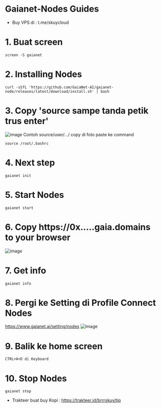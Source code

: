 # Gaianet-Nodes Guides 

- Buy VPS di : t.me/skuycloud

# 1. Buat screen
```
screen -S gaianet
```
# 2. Installing Nodes
```
curl -sSfL 'https://github.com/GaiaNet-AI/gaianet-node/releases/latest/download/install.sh' | bash
```
# 3. Copy 'source sampe tanda petik trus enter'
![image](https://github.com/user-attachments/assets/4bf8fe53-ac7a-4937-8f8d-5ba1f2cdbb61)
Contoh source/user/.../ copy di foto paste ke command
```
source /root/.bashrc
```
# 4. Next step
``` 
gaianet init
```
# 5. Start Nodes
```
gaianet start
```
# 6. Copy https://0x.....gaia.domains to your browser
![image](https://github.com/user-attachments/assets/36912546-3be0-4256-9c5f-5234ab723ed4)
# 7. Get info 
```
gaianet info
```
# 8. Pergi ke Setting di Profile Connect Nodes
https://www.gaianet.ai/setting/nodes
![image](https://github.com/user-attachments/assets/dc68e346-1a7d-451f-8702-8fa49055bdd7)

# 9. Balik ke home screen
```
CTRL+A+D di Keyboard
```
# 10. Stop Nodes
```
gaianet stop
```
- Trakteer buat buy Kopi : https://trakteer.id/brrrskuy/tip
